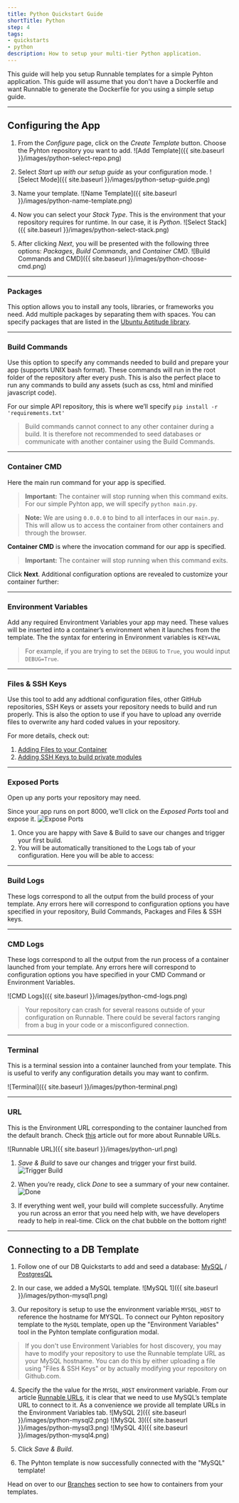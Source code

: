 ```yaml
---
title: Python Quickstart Guide
shortTitle: Python
step: 4
tags:
- quickstarts
- python
description: How to setup your multi-tier Python application.
---
```


This guide will help you setup Runnable templates for a simple Pyhton application. This guide will assume that you don't have a Dockerfile and want Runnable to generate the Dockerfile for you using a simple setup guide.

---

## Configuring the App

1. From the *Configure* page, click on the *Create Template* button. Choose the Pyhton repository you want to add.
![Add Template]({{ site.baseurl }}/images/python-select-repo.png)

2. Select _Start up with our setup guide_ as your configuration mode.
![Select Mode]({{ site.baseurl }}/images/python-setup-guide.png)

3. Name your template.
![Name Template]({{ site.baseurl }}/images/python-name-template.png)

4. Now you can select your *Stack Type*. This is the environment that your repository requires for runtime. In our case, it is *Python*.
![Select Stack]({{ site.baseurl }}/images/python-select-stack.png)

5. After clicking *Next*, you will be presented with the following three options: *Packages*, *Build Commands*, and *Container CMD*.
![Build Commands and CMD]({{ site.baseurl }}/images/python-choose-cmd.png)

---

### Packages

This option allows you to install any tools, libraries, or frameworks you need. Add multiple packages by separating them with spaces. You can specify packages that are listed in the [Ubuntu Aptitude library](http://packages.ubuntu.com/).

---

### Build Commands

Use this option to specify any commands needed to build and prepare your app (supports UNIX bash format). These commands will run in the root folder of the repository after every push. This is also the perfect place to run any commands to build any assets (such as css, html and minified javascript code).

For our simple API repository, this is where we’ll specify `pip install -r 'requirements.txt'`

>Build commands cannot connect to any other container during a build. It is therefore not recommended to seed databases or communicate with another container using the Build Commands.

---

### Container CMD

Here the main run command for your app is specified.

> **Important:** The container will stop running when this command exits. For our simple Pyhton app, we will specify `python main.py`.

> **Note:** We are using `0.0.0.0` to bind to all interfaces in our `main.py`. This will allow us to access the container from other containers and through the browser.

__Container CMD__ is where the invocation command for our app is specified.

> **Important:** The container will stop running when this command exits.

Click __Next__. Additional configuration options are revealed to customize your container further:

---

### Environment Variables

Add any required Environtment Variables your app may need. These values will be inserted into a container’s environment when it launches from the template. The the syntax for entering in Environment variables is `KEY=VAL`

> For example, if you are trying to set the `DEBUG` to `True`, you would input `DEBUG=True`.

---

### Files & SSH Keys

Use this tool to add any addtional configuration files, other GitHub repositories, SSH Keys or assets your repository needs to build and run properly. This is also the option to use if you have to upload any override files to overwrite any hard coded values in your repository.

For more details, check out:

1. [Adding Files to your Container]({{site.baseurl}}/repositories/adding-additional-files)
2. [Adding SSH Keys to build private modules]({{site.baseurl}}/troubleshooting/my-build-is-failing-because-of-no-such-key-or-host-key-verification-failed-what-do-i-do}})

---

### Exposed Ports

Open up any ports your repository may need.

Since your app runs on port 8000, we’ll click on the *Exposed Ports* tool and expose it.
![Expose Ports](https://support.runnable.com/hc/en-us/article_attachments/203243523/Screen_Shot_2016-03-10_at_1.41.02_PM.png)

1. Once you are happy with Save & Build to save our changes and trigger your first build.
2. You will be automatically transitioned to the Logs tab of your configuration. Here you will be able to access:

---

### Build Logs

These logs correspond to all the output from the build process of your template. Any errors here will correspond to configuration options you have specified in your repository, Build Commands, Packages and Files & SSH keys.

---

### CMD Logs

These logs correspond to all the output from the run process of a container launched from your template. Any errors here will correspond to configuration options you have specified in your CMD Command or Environment Variables.

![CMD Logs]({{ site.baseurl }}/images/python-cmd-logs.png)

> Your repository can crash for several reasons outside of your configuration on Runnable. There could be several factors ranging from a bug in your code or a misconfigured connection.

---

### Terminal

This is a terminal session into a container launched from your template. This is useful to verify any configuration details you may want to confirm.

![Terminal]({{ site.baseurl }}/images/python-terminal.png)

---

### URL

This is the Environment URL corresponding to the container launched from the default branch. Check [this]({{site.baseurl}}/networking/runnable-urls-explained) article out for more about Runnable URLs.

![Runnable URL]({{ site.baseurl }}/images/python-url.png)

1. *Save &amp; Build* to save our changes and trigger your first build. ![Trigger Build](https://support.runnable.com/hc/en-us/article_attachments/203162596/Screen_Shot_2016-03-16_at_9.26.49_PM.png)

2. When you’re ready, click *Done* to see a summary of your new container.
![Done](https://support.runnable.com/hc/en-us/article_attachments/203162656/Screen_Shot_2016-03-16_at_9.43.16_PM.png)

3. If everything went well, your build will complete successfully. Anytime you run across an error that you need help with, we have developers ready to help in real-time. Click on the chat bubble on the bottom right!

---

## Connecting to a DB Template

1. Follow one of our DB Quickstarts to add and seed a database: [MySQL]({{site.baseurl}}/services/databases/how-to-setup-your-mysql-database-template) / [PostgresQL]({{site.baseurl}}/services/databases/how-to-setup-your-postgres-database-template)

2. In our case, we added a MySQL template.
![MySQL 1]({{ site.baseurl }}/images/python-mysql1.png)

3. Our repository is setup to use the environment variable `MYSQL_HOST` to reference the hostname for MYSQL. To connect our Pyhton repository template to the `MySQL` template, open up the "Environment Variables" tool in the Pyhton template configuration modal.

  > If you don't use Environment Variables for host discovery, you may have to modify your repository to use the Runnable template URL as your MySQL hostname. You can do this by either uploading a file using "Files & SSH Keys" or by actually modifying your repository on Github.com.

4. Specify the the value for the `MYSQL_HOST` environment variable. From our article [Runnable URLs]({{site.baseurl}}/networking/runnable-urls-explained), it is clear that we need to use MySQL’s template URL to connect to it. As a convenience we provide all template URLs in the Environment Variables tab.
![MySQL 2]({{ site.baseurl }}/images/python-mysql2.png) ![MySQL 3]({{ site.baseurl }}/images/python-mysql3.png) ![MySQL 4]({{ site.baseurl }}/images/python-mysql4.png)

5. Click *Save & Build*.

6. The Pyhton template is now successfully connected with the "MySQL" template!

Head on over to our [Branches]({{site.baseurl}}/troubleshooting/i-dont-see-my-branches-being-added-on-runnable) section to see how to containers from your templates.
